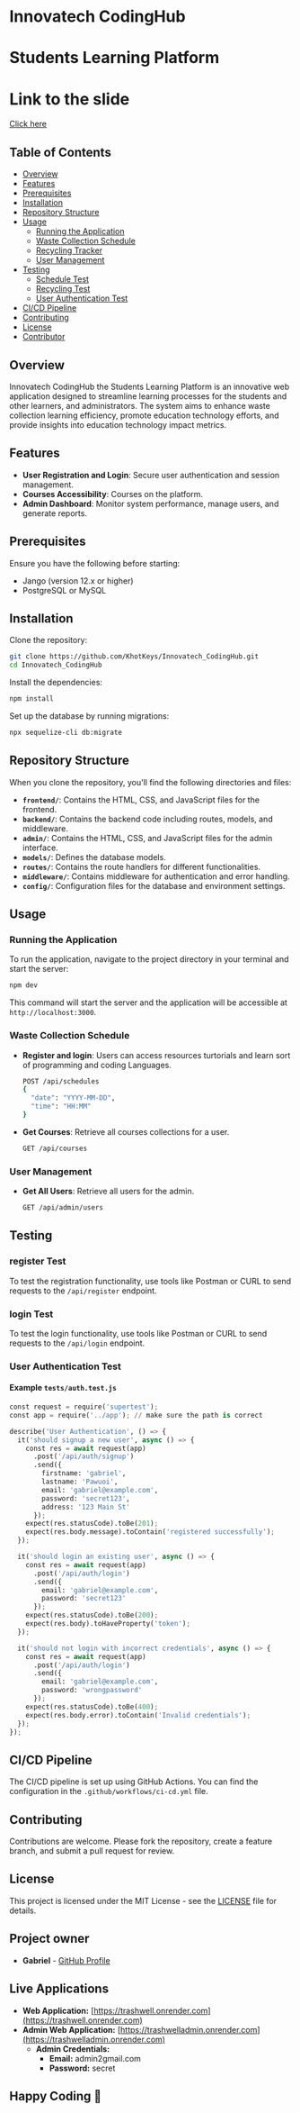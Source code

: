 # Innovatech CodingHub

# Students Learning Platform


# Link to the slide
[Click here](https://docs.google.com/presentation/d/1eO9hAtvZ3vDhsLh9FTfifRkS3Ty6mEAEYNdlE4bdtaY/edit#slide=id.g2e6a755ee06_1_41)

## Table of Contents
- [Overview](#overview)
- [Features](#features)
- [Prerequisites](#prerequisites)
- [Installation](#installation)
- [Repository Structure](#repository-structure)
- [Usage](#usage)
  - [Running the Application](#running-the-application)
  - [Waste Collection Schedule](#waste-collection-schedule)
  - [Recycling Tracker](#recycling-tracker)
  - [User Management](#user-management)
- [Testing](#testing)
  - [Schedule Test](#schedule-test)
  - [Recycling Test](#recycling-test)
  - [User Authentication Test](#user-authentication-test)
- [CI/CD Pipeline](#cicd-pipeline)
- [Contributing](#contributing)
- [License](#license)
- [Contributor](#contributor)

## Overview

Innovatech CodingHub the Students Learning Platform is an innovative web application designed to streamline learning processes for the students and other learners, and administrators. The system aims to enhance waste collection learning efficiency, promote education technology efforts, and provide insights into education technology impact metrics.

## Features

- **User Registration and Login**: Secure user authentication and session management.
- **Courses Accessibility**: Courses on the platform.
- **Admin Dashboard**: Monitor system performance, manage users, and generate reports.

## Prerequisites

Ensure you have the following before starting:
- Jango (version 12.x or higher)
- PostgreSQL or MySQL

## Installation

Clone the repository:

```bash
git clone https://github.com/KhotKeys/Innovatech_CodingHub.git
cd Innovatech_CodingHub
```

Install the dependencies:

```bash
npm install
```

Set up the database by running migrations:

```bash
npx sequelize-cli db:migrate
```

## Repository Structure

When you clone the repository, you'll find the following directories and files:
- **`frontend/`**: Contains the HTML, CSS, and JavaScript files for the frontend.
- **`backend/`**: Contains the backend code including routes, models, and middleware.
- **`admin/`**: Contains the HTML, CSS, and JavaScript files for the admin interface.
- **`models/`**: Defines the database models.
- **`routes/`**: Contains the route handlers for different functionalities.
- **`middleware/`**: Contains middleware for authentication and error handling.
- **`config/`**: Configuration files for the database and environment settings.

## Usage

### Running the Application

To run the application, navigate to the project directory in your terminal and start the server:

```bash
npm dev
```

This command will start the server and the application will be accessible at `http://localhost:3000`.

### Waste Collection Schedule

- **Register and login**: Users can access resources turtorials and learn sort of programming and coding Languages.
  ```bash
  POST /api/schedules
  {
    "date": "YYYY-MM-DD",
    "time": "HH:MM"
  }
  ```
- **Get Courses**: Retrieve all courses collections for a user.
  ```bash
  GET /api/courses
  ```

### User Management

- **Get All Users**: Retrieve all users for the admin.
  ```bash
  GET /api/admin/users
  ```

## Testing

### register Test

To test the registration functionality, use tools like Postman or CURL to send requests to the `/api/register` endpoint.

### login Test

To test the login functionality, use tools like Postman or CURL to send requests to the `/api/login` endpoint.

### User Authentication Test

#### Example `tests/auth.test.js`

```python
const request = require('supertest');
const app = require('../app'); // make sure the path is correct

describe('User Authentication', () => {
  it('should signup a new user', async () => {
    const res = await request(app)
      .post('/api/auth/signup')
      .send({
        firstname: 'gabriel',
        lastname: 'Pawuoi',
        email: 'gabriel@example.com',
        password: 'secret123',
        address: '123 Main St'
      });
    expect(res.statusCode).toBe(201);
    expect(res.body.message).toContain('registered successfully');
  });

  it('should login an existing user', async () => {
    const res = await request(app)
      .post('/api/auth/login')
      .send({
        email: 'gabriel@example.com',
        password: 'secret123'
      });
    expect(res.statusCode).toBe(200);
    expect(res.body).toHaveProperty('token');
  });

  it('should not login with incorrect credentials', async () => {
    const res = await request(app)
      .post('/api/auth/login')
      .send({
        email: 'gabriel@example.com',
        password: 'wrongpassword'
      });
    expect(res.statusCode).toBe(400);
    expect(res.body.error).toContain('Invalid credentials');
  });
});
```

## CI/CD Pipeline

The CI/CD pipeline is set up using GitHub Actions. You can find the configuration in the `.github/workflows/ci-cd.yml` file.

## Contributing

Contributions are welcome. Please fork the repository, create a feature branch, and submit a pull request for review.

## License

This project is licensed under the MIT License - see the [LICENSE](LICENSE.md) file for details.

## Project owner
- **Gabriel** - [GitHub Profile](https://github.com/KhotKeys)

## Live Applications

- **Web Application:** [https://trashwell.onrender.com](https://trashwell.onrender.com)
- **Admin Web Application:** [https://trashwelladmin.onrender.com](https://trashwelladmin.onrender.com)
  - **Admin Credentials:**
    - **Email:** admin2gmail.com
    - **Password:** secret

## Happy Coding 🎉
